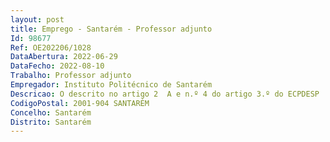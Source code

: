 ```yaml
--- 
layout: post
title: Emprego - Santarém - Professor adjunto
Id: 98677
Ref: OE202206/1028
DataAbertura: 2022-06-29
DataFecho: 2022-08-10
Trabalho: Professor adjunto
Empregador: Instituto Politécnico de Santarém
Descricao: O descrito no artigo 2  A e n.º 4 do artigo 3.º do ECPDESP
CodigoPostal: 2001-904 SANTARÉM
Concelho: Santarém
Distrito: Santarém
--- 
```

